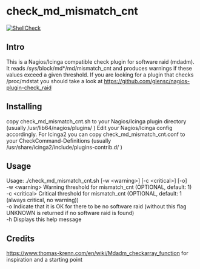 # check_md_mismatch_cnt
[![ShellCheck](https://github.com/antonfischl1980/check_md_mismatch_cnt/actions/workflows/shellcheck.yml/badge.svg)](https://github.com/antonfischl1980/check_md_mismatch_cnt/actions/workflows/shellcheck.yml)

## Intro

This is a Nagios/Icinga compatible check plugin for software raid (mdadm).
It reads /sys/block/md*/md/mismatch_cnt and produces warnings if these values exceed a given threshold.
If you are looking for a plugin that checks /proc/mdstat you should take a look at https://github.com/glensc/nagios-plugin-check_raid 

## Installing

copy check_md_mismatch_cnt.sh to your Nagios/Icinga plugin directory (usually /usr/lib64/nagios/plugins/ )
Edit your Nagios/Icinga config accordingly.
For Icinga2 you can copy check_md_mismatch_cnt.conf to your CheckCommand-Definitions (usually /usr/share/icinga2/include/plugins-contrib.d/ ) 

## Usage

Usage: ./check_md_mismatch_cnt.sh [-w &lt;warning&gt;] [-c &lt;critical&gt;] [-o]  
 -w &lt;warning&gt;   Warning threshold for mismatch_cnt (OPTIONAL, default: 1)  
 -c &lt;critical&gt;  Critical threshold for mismatch_cnt (OPTIONAL, default: 1 (always critical, no warning))  
 -o             Indicate that it is OK for there to be no software raid (without this flag UNKNOWN is returned if no software raid is found)  
 -h       Displays this help message  

## Credits
 
https://www.thomas-krenn.com/en/wiki/Mdadm_checkarray_function for inspiration and a starting point
